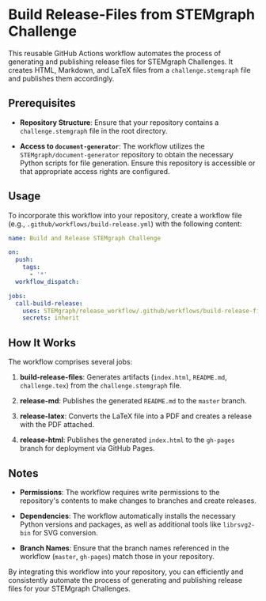 # Build Release-Files from STEMgraph Challenge

This reusable GitHub Actions workflow automates the process of generating and publishing release files for STEMgraph Challenges. It creates HTML, Markdown, and LaTeX files from a `challenge.stemgraph` file and publishes them accordingly.

## Prerequisites

- **Repository Structure**: Ensure that your repository contains a `challenge.stemgraph` file in the root directory.

- **Access to `document-generator`**: The workflow utilizes the `STEMgraph/document-generator` repository to obtain the necessary Python scripts for file generation. Ensure this repository is accessible or that appropriate access rights are configured.

## Usage

To incorporate this workflow into your repository, create a workflow file (e.g., `.github/workflows/build-release.yml`) with the following content:

```yaml
name: Build and Release STEMgraph Challenge

on:
  push:
    tags:
      - '*'
  workflow_dispatch:

jobs:
  call-build-release:
    uses: STEMgraph/release_workflow/.github/workflows/build-release-files.yml@main
    secrets: inherit
```

## How It Works

The workflow comprises several jobs:

1. **build-release-files**: Generates artifacts (`index.html`, `README.md`, `challenge.tex`) from the `challenge.stemgraph` file.

2. **release-md**: Publishes the generated `README.md` to the `master` branch.

3. **release-latex**: Converts the LaTeX file into a PDF and creates a release with the PDF attached.

4. **release-html**: Publishes the generated `index.html` to the `gh-pages` branch for deployment via GitHub Pages.

## Notes

- **Permissions**: The workflow requires write permissions to the repository's contents to make changes to branches and create releases.

- **Dependencies**: The workflow automatically installs the necessary Python versions and packages, as well as additional tools like `librsvg2-bin` for SVG conversion.

- **Branch Names**: Ensure that the branch names referenced in the workflow (`master`, `gh-pages`) match those in your repository.

By integrating this workflow into your repository, you can efficiently and consistently automate the process of generating and publishing release files for your STEMgraph Challenges.


